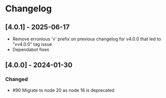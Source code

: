 # Changelog

## [4.0.1] - 2025-06-17

- Remove erronious 'v' prefix on previous changelog for v4.0.0 that led to "vv4.0.0" tag issue
- Dependabot fixes

## [4.0.0] - 2024-01-30

### Changed

- #90 Migrate to node 20 as node 16 is deprecated
